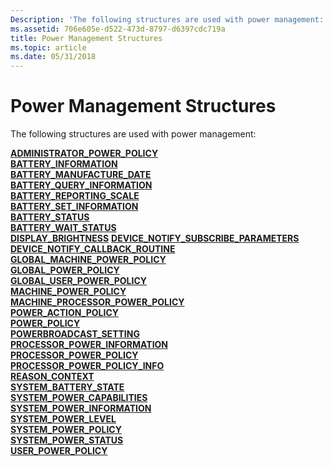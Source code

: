 ```yaml
---
Description: 'The following structures are used with power management:'
ms.assetid: 706e605e-d522-473d-8797-d6397cdc719a
title: Power Management Structures
ms.topic: article
ms.date: 05/31/2018
---
```


# Power Management Structures

The following structures are used with power management:

<dl>

[**ADMINISTRATOR\_POWER\_POLICY**](/windows/desktop/api/WinNT/ns-winnt-administrator_power_policy)  
[**BATTERY\_INFORMATION**](battery-information-str.md)  
[**BATTERY\_MANUFACTURE\_DATE**](battery-manufacture-date-str.md)  
[**BATTERY\_QUERY\_INFORMATION**](battery-query-information-str.md)  
[**BATTERY\_REPORTING\_SCALE**](/windows/desktop/api/WinNT/ns-winnt-battery_reporting_scale)  
[**BATTERY\_SET\_INFORMATION**](battery-set-information-str.md)  
[**BATTERY\_STATUS**](battery-status-str.md)  
[**BATTERY\_WAIT\_STATUS**](battery-wait-status-str.md)  
[**DISPLAY\_BRIGHTNESS**](https://msdn.microsoft.com/library/Aa372686(v=VS.85).aspx)  
[**DEVICE\_NOTIFY\_SUBSCRIBE\_PARAMETERS**](/windows/desktop/api/Powrprof/ns-powrprof-device_notify_subscribe_parameters)  
[**DEVICE\_NOTIFY\_CALLBACK\_ROUTINE**](/windows/desktop/api/Powrprof/nc-powrprof-device_notify_callback_routine)  
[**GLOBAL\_MACHINE\_POWER\_POLICY**](/windows/desktop/api/PowrProf/ns-powrprof-global_machine_power_policy)  
[**GLOBAL\_POWER\_POLICY**](/windows/desktop/api/PowrProf/ns-powrprof-global_power_policy)  
[**GLOBAL\_USER\_POWER\_POLICY**](/windows/desktop/api/PowrProf/ns-powrprof-global_user_power_policy)  
[**MACHINE\_POWER\_POLICY**](/windows/desktop/api/PowrProf/ns-powrprof-machine_power_policy)  
[**MACHINE\_PROCESSOR\_POWER\_POLICY**](/windows/desktop/api/PowrProf/ns-powrprof-machine_processor_power_policy)  
[**POWER\_ACTION\_POLICY**](/windows/desktop/api/WinNT/ns-winnt-power_action_policy)  
[**POWER\_POLICY**](/windows/desktop/api/PowrProf/ns-powrprof-power_policy)  
[**POWERBROADCAST\_SETTING**](/windows/desktop/api/WinUser/ns-winuser-powerbroadcast_setting)  
[**PROCESSOR\_POWER\_INFORMATION**](processor-power-information-str.md)  
[**PROCESSOR\_POWER\_POLICY**](/windows/desktop/api/WinNT/ns-winnt-processor_power_policy)  
[**PROCESSOR\_POWER\_POLICY\_INFO**](/windows/desktop/api/WinNT/ns-winnt-processor_power_policy_info)  
[**REASON\_CONTEXT**](/windows/desktop/api/MinWinBase/ns-minwinbase-reason_context)  
[**SYSTEM\_BATTERY\_STATE**](/windows/desktop/api/WinNT/ns-winnt-system_battery_state)  
[**SYSTEM\_POWER\_CAPABILITIES**](/windows/desktop/api/WinNT/ns-winnt-system_power_capabilities)  
[**SYSTEM\_POWER\_INFORMATION**](system-power-information-str.md)  
[**SYSTEM\_POWER\_LEVEL**](/windows/desktop/api/WinNT/ns-winnt-system_power_level)  
[**SYSTEM\_POWER\_POLICY**](/windows/desktop/api/WinNT/ns-winnt-system_power_policy)  
[**SYSTEM\_POWER\_STATUS**](/windows/desktop/api/Winbase/ns-winbase-system_power_status)  
[**USER\_POWER\_POLICY**](/windows/desktop/api/PowrProf/ns-powrprof-user_power_policy)  
</dl>

 

 



